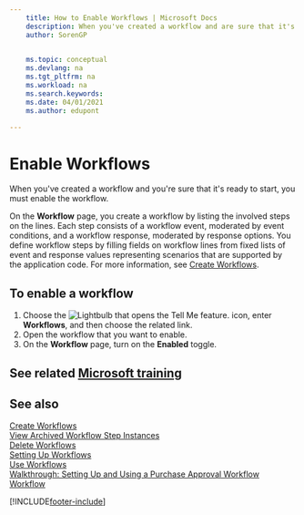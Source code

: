 ```yaml
---
    title: How to Enable Workflows | Microsoft Docs
    description: When you've created a workflow and are sure that it's ready to start, you must enable the workflow.
    author: SorenGP

    
    ms.topic: conceptual
    ms.devlang: na
    ms.tgt_pltfrm: na
    ms.workload: na
    ms.search.keywords:
    ms.date: 04/01/2021
    ms.author: edupont

---
```

# Enable Workflows

When you've created a workflow and you're sure that it's ready to start, you must enable the workflow.  

On the **Workflow** page, you create a workflow by listing the involved steps on the lines. Each step consists of a workflow event, moderated by event conditions, and a workflow response, moderated by response options. You define workflow steps by filling fields on workflow lines from fixed lists of event and response values representing scenarios that are supported by the application code. For more information, see [Create Workflows](across-how-to-create-workflows.md).  

## To enable a workflow

1. Choose the ![Lightbulb that opens the Tell Me feature.](media/ui-search/search_small.png "Tell me what you want to do") icon, enter **Workflows**, and then choose the related link.  
2. Open the workflow that you want to enable.  
3. On the **Workflow** page, turn on the **Enabled** toggle.  

## See related [Microsoft training](/training/modules/create-workflows/)

## See also

[Create Workflows](across-how-to-create-workflows.md)  
[View Archived Workflow Step Instances](across-how-to-view-archived-workflow-step-instances.md)  
[Delete Workflows](across-how-to-delete-workflows.md)  
[Setting Up Workflows](across-set-up-workflows.md)  
[Use Workflows](across-use-workflows.md)  
[Walkthrough: Setting Up and Using a Purchase Approval Workflow](walkthrough-setting-up-and-using-a-purchase-approval-workflow.md)  
[Workflow](across-workflow.md)  


[!INCLUDE[footer-include](includes/footer-banner.md)]
